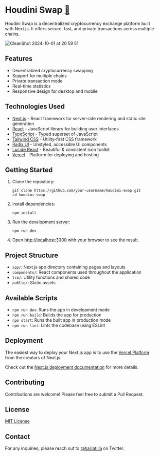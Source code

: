 # Houdini Swap [🔗](https://halil-atilla-houdini.vercel.app/)

Houdini Swap is a decentralized cryptocurrency exchange platform built with Next.js. It offers secure, fast, and private transactions across multiple chains.

![CleanShot 2024-10-01 at 20 59 51](https://github.com/user-attachments/assets/7bb8f26c-6297-4d68-a8b7-b20845682d28)



## Features

- Decentralized cryptocurrency swapping
- Support for multiple chains
- Private transaction mode
- Real-time statistics
- Responsive design for desktop and mobile

## Technologies Used

- [Next.js](https://nextjs.org/) - React framework for server-side rendering and static site generation
- [React](https://reactjs.org/) - JavaScript library for building user interfaces
- [TypeScript](https://www.typescriptlang.org/) - Typed superset of JavaScript
- [Tailwind CSS](https://tailwindcss.com/) - Utility-first CSS framework
- [Radix UI](https://www.radix-ui.com/) - Unstyled, accessible UI components
- [Lucide React](https://lucide.dev/) - Beautiful & consistent icon toolkit
- [Vercel](https://vercel.com/) - Platform for deploying and hosting

## Getting Started

1. Clone the repository:

   ```
   git clone https://github.com/your-username/houdini-swap.git
   cd houdini-swap
   ```

2. Install dependencies:

   ```
   npm install
   ```

3. Run the development server:

   ```
   npm run dev
   ```

4. Open [http://localhost:3000](http://localhost:3000) with your browser to see the result.

## Project Structure

- `app/`: Next.js app directory containing pages and layouts
- `components/`: React components used throughout the application
- `lib/`: Utility functions and shared code
- `public/`: Static assets

## Available Scripts

- `npm run dev`: Runs the app in development mode
- `npm run build`: Builds the app for production
- `npm start`: Runs the built app in production mode
- `npm run lint`: Lints the codebase using ESLint

## Deployment

The easiest way to deploy your Next.js app is to use the [Vercel Platform](https://vercel.com/new?utm_medium=default-template&filter=next.js&utm_source=create-next-app&utm_campaign=create-next-app-readme) from the creators of Next.js.

Check out the [Next.js deployment documentation](https://nextjs.org/docs/deployment) for more details.

## Contributing

Contributions are welcome! Please feel free to submit a Pull Request.

## License

[MIT License](LICENSE)

## Contact

For any inquiries, please reach out to [@halilatilla](https://twitter.com/halilatilla) on Twitter.
